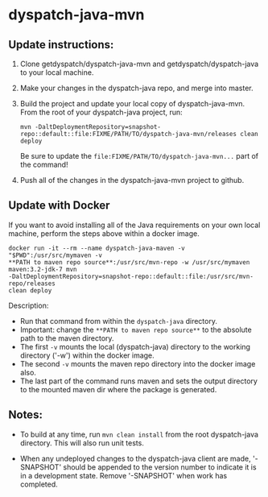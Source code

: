 dyspatch-java-mvn
===================

Update instructions:
--------------------

1. Clone getdyspatch/dyspatch-java-mvn and getdyspatch/dyspatch-java to your local machine.
2. Make your changes in the dyspatch-java repo, and merge into master.
3. Build the project and update your local copy of dyspatch-java-mvn.  From the root of your dyspatch-java project, run:

    `mvn -DaltDeploymentRepository=snapshot-repo::default::file:FIXME/PATH/TO/dyspatch-java-mvn/releases clean deploy`
    
    Be sure to update the `file:FIXME/PATH/TO/dyspatch-java-mvn...` part of the command!

4. Push all of the changes in the dyspatch-java-mvn project to github.

Update with Docker
------------------

If you want to avoid installing all of the Java requirements on your own local machine, perform the steps above within a docker image.

```
docker run -it --rm --name dyspatch-java-maven -v "$PWD":/usr/src/mymaven -v
**PATH to maven repo source**:/usr/src/mvn-repo -w /usr/src/mymaven
maven:3.2-jdk-7 mvn
-DaltDeploymentRepository=snapshot-repo::default::file:/usr/src/mvn-repo/releases
clean deploy
```

Description:
- Run that command from within the `dyspatch-java` directory.
- Important: change the `**PATH to maven repo source**` to the absolute path to the maven directory.
- The first `-v` mounts the local (dyspatch-java) directory to the working directory ('-w') within the docker image.
- The second `-v` mounts the maven repo directory into the docker image also.
- The last part of the command runs maven and sets the output directory to the mounted maven dir where the package is generated.


Notes:
--------------------

- To build at any time, run `mvn clean install` from the root dyspatch-java directory.  This will also run unit tests.

- When any undeployed changes to the dyspatch-java client are made, '-SNAPSHOT' should be appended to the version number to indicate it is in a development state.  Remove '-SNAPSHOT' when work has completed.
